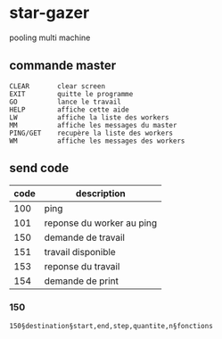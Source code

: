 # star-gazer
pooling multi machine

## commande master

```
CLEAR       clear screen
EXIT        quitte le programme
GO          lance le travail
HELP        affiche cette aide
LW          affiche la liste des workers
MM          affiche les messages du master
PING/GET    recupère la liste des workers
WM          affiche les messages des workers
```

## send code

| code | description               |
| ---- | ------------------------- |
| 100  | ping                      |
| 101  | reponse du worker au ping |
| 150  | demande de travail        |
| 151  | travail disponible        |
| 153  | reponse du travail        |
| 154  | demande de print          |

### 150

```
150§destination§start,end,step,quantite,n§fonctions
```